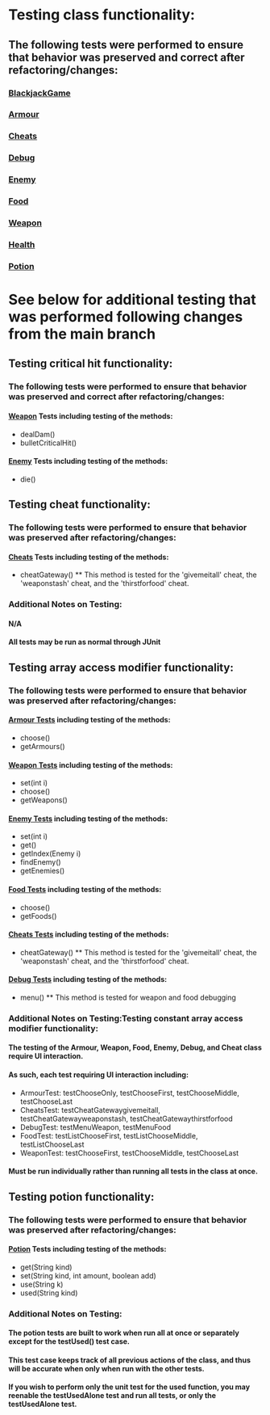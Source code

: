 # Testing class functionality:
## The following tests were performed to ensure that behavior was preserved and correct after refactoring/changes:
### [BlackjackGame](https://github.com/emmamickas/Text-Fighter/tree/LackOfComments/src/com/hotmail/kalebmarc/textfighter/casino)
### [Armour](https://github.com/emmamickas/Text-Fighter/blob/LackOfComments/src/com/hotmail/kalebmarc/textfighter/item/ArmourTest.java)
### [Cheats](https://github.com/emmamickas/Text-Fighter/blob/LackOfComments/src/com/hotmail/kalebmarc/textfighter/main/CheatsTest.java)
### [Debug](https://github.com/emmamickas/Text-Fighter/blob/LackOfComments/src/com/hotmail/kalebmarc/textfighter/main/DebugTest.java)
### [Enemy](https://github.com/emmamickas/Text-Fighter/blob/LackOfComments/src/com/hotmail/kalebmarc/textfighter/main/EnemyTest.java)
### [Food](https://github.com/emmamickas/Text-Fighter/blob/LackOfComments/src/com/hotmail/kalebmarc/textfighter/main/FoodTest.java)
### [Weapon](https://github.com/emmamickas/Text-Fighter/blob/LackOfComments/src/com/hotmail/kalebmarc/textfighter/main/WeaponTest2.java)
### [Health](https://github.com/emmamickas/Text-Fighter/blob/LackOfComments/src/com/hotmail/kalebmarc/textfighter/player/HealthTest.java)
### [Potion](https://github.com/emmamickas/Text-Fighter/blob/LackOfComments/src/com/hotmail/kalebmarc/textfighter/player/PotionTest.java)

# See below for additional testing that was performed following changes from the main branch

## Testing critical hit functionality:
### The following tests were performed to ensure that behavior was preserved and correct after refactoring/changes:
 #### [Weapon](https://github.com/emmamickas/Text-Fighter/blob/CriticalHits/src/com/hotmail/kalebmarc/textfighter/main/WeaponTest.java) Tests including testing of the methods:
 * dealDam()
 * bulletCriticalHit()
 #### [Enemy](https://github.com/emmamickas/Text-Fighter/blob/CriticalHits/src/com/hotmail/kalebmarc/textfighter/main/EnemyTest.java) Tests including testing of the methods:
 * die()

## Testing cheat functionality:
### The following tests were performed to ensure that behavior was preserved after refactoring/changes:
 #### [Cheats](https://github.com/emmamickas/Text-Fighter/blob/CheatsIndexOutOfBoundsFix/src/com/hotmail/kalebmarc/textfighter/main/CheatsTest.java) Tests including testing of the methods:
 * cheatGateway()
 ** This method is tested for the 'givemeitall' cheat, the 'weaponstash' cheat, and the 'thirstforfood' cheat.
 
### Additional Notes on Testing:
#### N/A
#### All tests may be run as normal through JUnit

## Testing array access modifier functionality:
### The following tests were performed to ensure that behavior was preserved after refactoring/changes:
 #### [Armour Tests](https://github.com/emmamickas/Text-Fighter/blob/AddConstantArraylistAccessModifiers/src/com/hotmail/kalebmarc/textfighter/item/ArmourTest.java) including testing of the methods:
 * choose()
 * getArmours()
 #### [Weapon Tests](https://github.com/emmamickas/Text-Fighter/blob/AddConstantArraylistAccessModifiers/src/com/hotmail/kalebmarc/textfighter/main/WeaponTest.java) including testing of the methods:
 * set(int i)
 * choose()
 * getWeapons()
 #### [Enemy Tests](https://github.com/emmamickas/Text-Fighter/blob/AddConstantArraylistAccessModifiers/src/com/hotmail/kalebmarc/textfighter/main/EnemyTest.java) including testing of the methods:
 * set(int i)
 * get()
 * getIndex(Enemy i)
 * findEnemy()
 * getEnemies()
 #### [Food Tests](https://github.com/emmamickas/Text-Fighter/blob/AddConstantArraylistAccessModifiers/src/com/hotmail/kalebmarc/textfighter/main/FoodTest.java) including testing of the methods:
 * choose()
 * getFoods()
 #### [Cheats Tests](https://github.com/emmamickas/Text-Fighter/blob/AddConstantArraylistAccessModifiers/src/com/hotmail/kalebmarc/textfighter/main/CheatsTest.java) including testing of the methods:
 * cheatGateway()
** This method is tested for the 'givemeitall' cheat, the 'weaponstash' cheat, and the 'thirstforfood' cheat.
 #### [Debug Tests](https://github.com/emmamickas/Text-Fighter/blob/AddConstantArraylistAccessModifiers/src/com/hotmail/kalebmarc/textfighter/main/DebugTest.java) including testing of the methods:
 * menu()
** This method is tested for weapon and food debugging

### Additional Notes on Testing:Testing constant array access modifier functionality:
#### The testing of the Armour, Weapon, Food, Enemy, Debug, and Cheat class require UI interaction.
#### As such, each test requiring UI interaction including:
* ArmourTest: testChooseOnly, testChooseFirst, testChooseMiddle, testChooseLast
* CheatsTest: testCheatGatewaygivemeitall, testCheatGatewayweaponstash, testCheatGatewaythirstforfood
* DebugTest: testMenuWeapon, testMenuFood
* FoodTest: testListChooseFirst, testListChooseMiddle, testListChooseLast
* WeaponTest: testChooseFirst, testChooseMiddle, testChooseLast
#### Must be run individually rather than running all tests in the class at once.

## Testing potion functionality:
### The following tests were performed to ensure that behavior was preserved after refactoring/changes:
 #### [Potion](https://github.com/emmamickas/Text-Fighter/blob/ShowSpecificPotionStats/src/com/hotmail/kalebmarc/textfighter/player/PotionTest.java) Tests including testing of the methods:
 * get(String kind)
 * set(String kind, int amount, boolean add)
 * use(String k)
 * used(String kind)

### Additional Notes on Testing:
#### The potion tests are built to work when run all at once or separately except for the testUsed() test case.
#### This test case keeps track of all previous actions of the class, and thus will be accurate when only when run with the other tests.
#### If you wish to perform only the unit test for the used function, you may reenable the testUsedAlone test and run all tests, or only the testUsedAlone test.
